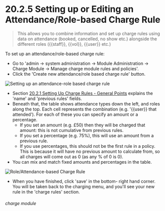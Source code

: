 # 20.2.5    Setting up or Editing an Attendance/Role-based Charge Rule

> This allows you to combine information and set up charge rules using data on attendance (booked, cancelled, no show etc.) alongside the different roles ({{staff}}, {{vol}}, {{user}} etc.) 

To set up an attendance/role-based charge rule:
- Go to 'admin -> system administration -> Module Administration -> Charge Module -> Manage charge module rules and policies'. 
- Click the 'Create new attendance/role based charge rule' button. 

![Setting up an attendance-role based charge rule](20.2.5a.png)

- Section [20.2.1  Setting Up Charge Rules - General Points](/help/index/p/20.2.1) explains the 'name' and 'previous rules' fields.
- Beneath that, the table shows attendance types down the left, and roles along the top. Each cell represents the combination (e.g. '{{user}} that attended'). For each of these you can specify an amount or a percentage. 
   - If you set an amount (e.g. £50) then they will be charged that amount: this is not cumulative from previous rules. 
   - If you set a percentage (e.g. 75%), this will use an amount from a previous rule. 
   - If you use percentages, this should not be the first rule in a policy. This is because it will have no previous amount to calculate from, so all charges will come out as 0 (as any % of 0 is 0).
- You can mix and match fixed amounts and percentages in the table. 

![Role/Attendance-based Charge Rule](20.2.5b.png)

- When you have finished, click 'save' in the bottom- right hand corner. You will be taken back to the charging menu, and you'll see your new rule in the 'charge rules' section. 


###### charge module


